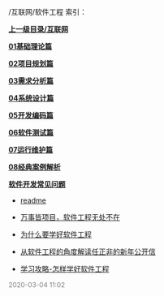 /互联网/软件工程 索引：


**[上一级目录/互联网](/互联网/index.md)**

**[01基础理论篇](/互联网/软件工程/01基础理论篇/index.md)**

**[02项目规划篇](/互联网/软件工程/02项目规划篇/index.md)**

**[03需求分析篇](/互联网/软件工程/03需求分析篇/index.md)**

**[04系统设计篇](/互联网/软件工程/04系统设计篇/index.md)**

**[05开发编码篇](/互联网/软件工程/05开发编码篇/index.md)**

**[06软件测试篇](/互联网/软件工程/06软件测试篇/index.md)**

**[07运行维护篇](/互联网/软件工程/07运行维护篇/index.md)**

**[08经典案例解析](/互联网/软件工程/08经典案例解析/index.md)**

**[软件开发常见问题](/互联网/软件工程/软件开发常见问题/index.md)**

- [readme](/互联网/软件工程/readme.md)

- [万事皆项目，软件工程无处不在](/互联网/软件工程/万事皆项目，软件工程无处不在.md)

- [为什么要学好软件工程](/互联网/软件工程/为什么要学好软件工程.md)

- [从软件工程的角度解读任正非的新年公开信](/互联网/软件工程/从软件工程的角度解读任正非的新年公开信.md)

- [学习攻略-怎样学好软件工程](/互联网/软件工程/学习攻略-怎样学好软件工程.md)


<font size=2 color='grey'> 2020-03-04 11:02 </font>